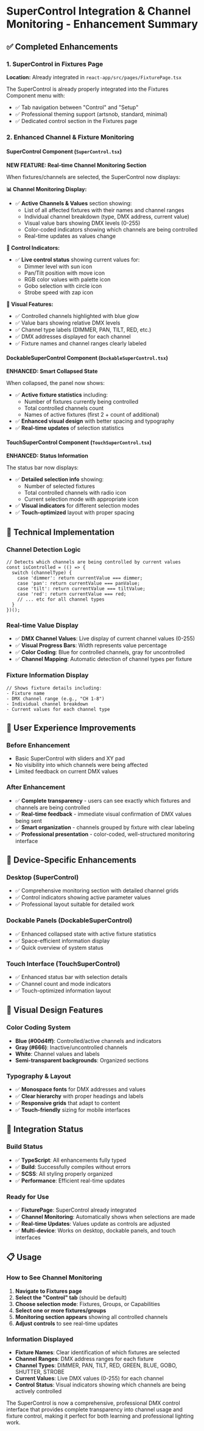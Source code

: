 # SuperControl Integration & Channel Monitoring - Enhancement Summary

## ✅ Completed Enhancements

### 1. SuperControl in Fixtures Page
**Location:** Already integrated in `react-app/src/pages/FixturePage.tsx`

The SuperControl is already properly integrated into the Fixtures Component menu with:
- ✅ Tab navigation between "Control" and "Setup"
- ✅ Professional theming support (artsnob, standard, minimal)
- ✅ Dedicated control section in the Fixtures page

### 2. Enhanced Channel & Fixture Monitoring

#### SuperControl Component (`SuperControl.tsx`)
**NEW FEATURE: Real-time Channel Monitoring Section**

When fixtures/channels are selected, the SuperControl now displays:

**📊 Channel Monitoring Display:**
- ✅ **Active Channels & Values** section showing:
  - List of all affected fixtures with their names and channel ranges
  - Individual channel breakdown (type, DMX address, current value)
  - Visual value bars showing DMX levels (0-255)
  - Color-coded indicators showing which channels are being controlled
  - Real-time updates as values change

**🎯 Control Indicators:**
- ✅ **Live control status** showing current values for:
  - Dimmer level with sun icon
  - Pan/Tilt position with move icon  
  - RGB color values with palette icon
  - Gobo selection with circle icon
  - Strobe speed with zap icon

**🎨 Visual Features:**
- ✅ Controlled channels highlighted with blue glow
- ✅ Value bars showing relative DMX levels
- ✅ Channel type labels (DIMMER, PAN, TILT, RED, etc.)
- ✅ DMX addresses displayed for each channel
- ✅ Fixture names and channel ranges clearly labeled

#### DockableSuperControl Component (`DockableSuperControl.tsx`)
**ENHANCED: Smart Collapsed State**

When collapsed, the panel now shows:
- ✅ **Active fixture statistics** including:
  - Number of fixtures currently being controlled
  - Total controlled channels count
  - Names of active fixtures (first 2 + count of additional)
- ✅ **Enhanced visual design** with better spacing and typography
- ✅ **Real-time updates** of selection statistics

#### TouchSuperControl Component (`TouchSuperControl.tsx`)
**ENHANCED: Status Information**

The status bar now displays:
- ✅ **Detailed selection info** showing:
  - Number of selected fixtures
  - Total controlled channels with radio icon
  - Current selection mode with appropriate icon
- ✅ **Visual indicators** for different selection modes
- ✅ **Touch-optimized** layout with proper spacing

## 🔧 Technical Implementation

### Channel Detection Logic
```tsx
// Detects which channels are being controlled by current values
const isControlled = (() => {
  switch (channelType) {
    case 'dimmer': return currentValue === dimmer;
    case 'pan': return currentValue === panValue;
    case 'tilt': return currentValue === tiltValue;
    case 'red': return currentValue === red;
    // ... etc for all channel types
  }
})();
```

### Real-time Value Display
- ✅ **DMX Channel Values**: Live display of current channel values (0-255)
- ✅ **Visual Progress Bars**: Width represents value percentage
- ✅ **Color Coding**: Blue for controlled channels, gray for uncontrolled
- ✅ **Channel Mapping**: Automatic detection of channel types per fixture

### Fixture Information Display
```tsx
// Shows fixture details including:
- Fixture name
- DMX channel range (e.g., "CH 1-8")
- Individual channel breakdown
- Current values for each channel type
```

## 🎯 User Experience Improvements

### Before Enhancement
- Basic SuperControl with sliders and XY pad
- No visibility into which channels were being affected
- Limited feedback on current DMX values

### After Enhancement
- ✅ **Complete transparency** - users can see exactly which fixtures and channels are being controlled
- ✅ **Real-time feedback** - immediate visual confirmation of DMX values being sent
- ✅ **Smart organization** - channels grouped by fixture with clear labeling
- ✅ **Professional presentation** - color-coded, well-structured monitoring interface

## 📱 Device-Specific Enhancements

### Desktop (SuperControl)
- ✅ Comprehensive monitoring section with detailed channel grids
- ✅ Control indicators showing active parameter values
- ✅ Professional layout suitable for detailed work

### Dockable Panels (DockableSuperControl)
- ✅ Enhanced collapsed state with active fixture statistics
- ✅ Space-efficient information display
- ✅ Quick overview of system status

### Touch Interface (TouchSuperControl)
- ✅ Enhanced status bar with selection details
- ✅ Channel count and mode indicators
- ✅ Touch-optimized information layout

## 🎨 Visual Design Features

### Color Coding System
- **Blue (#00d4ff)**: Controlled/active channels and indicators
- **Gray (#666)**: Inactive/uncontrolled channels
- **White**: Channel values and labels
- **Semi-transparent backgrounds**: Organized sections

### Typography & Layout
- ✅ **Monospace fonts** for DMX addresses and values
- ✅ **Clear hierarchy** with proper headings and labels
- ✅ **Responsive grids** that adapt to content
- ✅ **Touch-friendly** sizing for mobile interfaces

## 🚀 Integration Status

### Build Status
- ✅ **TypeScript**: All enhancements fully typed
- ✅ **Build**: Successfully compiles without errors
- ✅ **SCSS**: All styling properly organized
- ✅ **Performance**: Efficient real-time updates

### Ready for Use
- ✅ **FixturePage**: SuperControl already integrated
- ✅ **Channel Monitoring**: Automatically shows when selections are made
- ✅ **Real-time Updates**: Values update as controls are adjusted
- ✅ **Multi-device**: Works on desktop, dockable panels, and touch interfaces

## 📋 Usage

### How to See Channel Monitoring
1. **Navigate to Fixtures page**
2. **Select the "Control" tab** (should be default)
3. **Choose selection mode**: Fixtures, Groups, or Capabilities
4. **Select one or more fixtures/groups**
5. **Monitoring section appears** showing all controlled channels
6. **Adjust controls** to see real-time updates

### Information Displayed
- **Fixture Names**: Clear identification of which fixtures are selected
- **Channel Ranges**: DMX address ranges for each fixture
- **Channel Types**: DIMMER, PAN, TILT, RED, GREEN, BLUE, GOBO, SHUTTER, STROBE
- **Current Values**: Live DMX values (0-255) for each channel
- **Control Status**: Visual indicators showing which channels are being actively controlled

The SuperControl is now a comprehensive, professional DMX control interface that provides complete transparency into channel usage and fixture control, making it perfect for both learning and professional lighting work.
